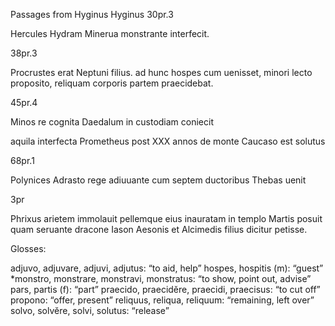 Passages from Hyginus
Hyginus 30pr.3

Hercules Hydram Minerua monstrante interfecit.

38pr.3

Procrustes erat Neptuni filius. ad hunc hospes cum uenisset, minori lecto proposito, reliquam corporis partem praecidebat.

45pr.4

Minos re cognita Daedalum in custodiam coniecit

aquila interfecta Prometheus post ⅩⅩⅩ annos de monte Caucaso est solutus

68pr.1

Polynices Adrasto rege adiuuante cum septem ductoribus Thebas uenit

3pr

Phrixus arietem immolauit pellemque eius inauratam in templo Martis posuit quam seruante dracone Iason Aesonis et Alcimedis filius dicitur petisse.

Glosses:

adjuvo, adjuvare, adjuvi, adjutus: “to aid, help”
hospes, hospitis (m): “guest”
*monstro, monstrare, monstravi, monstratus: “to show, point out, advise”
pars, partis (f): “part”
praecido, praecidĕre, praecidi, praecisus: “to cut off”
propono: “offer, present”
reliquus, reliqua, reliquum: “remaining, left over”
solvo, solvĕre, solvi, solutus: “release”
